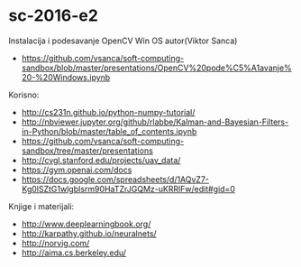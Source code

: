 # sc-2016-e2

Instalacija i podesavanje OpenCV Win OS autor(Viktor Sanca)
 - https://github.com/vsanca/soft-computing-sandbox/blob/master/presentations/OpenCV%20pode%C5%A1avanje%20-%20Windows.ipynb

Korisno:
- http://cs231n.github.io/python-numpy-tutorial/
- http://nbviewer.jupyter.org/github/rlabbe/Kalman-and-Bayesian-Filters-in-Python/blob/master/table_of_contents.ipynb
- https://github.com/vsanca/soft-computing-sandbox/tree/master/presentations
- http://cvgl.stanford.edu/projects/uav_data/
- https://gym.openai.com/docs
- https://docs.google.com/spreadsheets/d/1AQvZ7-Kg0lSZtG1wlgbIsrm90HaTZrJGQMz-uKRRlFw/edit#gid=0

Knjige i materijali:
- http://www.deeplearningbook.org/
- http://karpathy.github.io/neuralnets/
- http://norvig.com/
- http://aima.cs.berkeley.edu/
